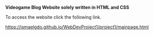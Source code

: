 
**Videogame Blog Website solely written in HTML and CSS**

To access the website click the following link.

https://ismaelgdo.github.io/WebDevProject1/project1/mainpage.html
